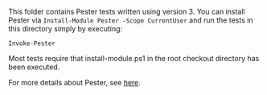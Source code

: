 This folder contains Pester tests written using version 3.
You can install Pester via `Install-Module Pester -Scope CurrentUser` and run the tests in this directory simply by executing:

```Invoke-Pester```

Most tests require that install-module.ps1 in the root checkout directory has been executed.

For more details about Pester, see [here](https://github.com/pester/Pester).